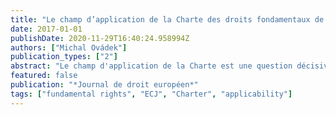 ```yaml
---
title: "Le champ d’application de la Charte des droits fondamentaux de l’Union européenne et les États membres : la malédiction du critère matériel"
date: 2017-01-01
publishDate: 2020-11-29T16:40:24.958994Z
authors: ["Michal Ovádek"]
publication_types: ["2"]
abstract: "Le champ d'application de la Charte est une question décisive puisqu'elle permet de déterminer si celle-ci s'applique à l'action des États membres. Dans l’arrêt Fransson, la Cour a interprété de manière large le critère matériel conduisant à l'application de la Charte. Elle n'a toutefois pas poursuivi dans cette voie, restreignant son champ d’application dans les décisions suivantes. Les conditions dans lesquelles la Charte lie les États membres restent encore incertaines malgré les efforts de la Cour pour les préciser."
featured: false
publication: "*Journal de droit européen*"
tags: ["fundamental rights", "ECJ", "Charter", "applicability"]
---
```


